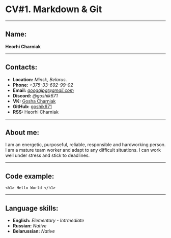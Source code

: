 # CV#1. Markdown & Git
***
## Name:                                         
 **Heorhi Charniak** 
 
***
## Contacts:

* **Location:** *Minsk, Belarus*.
* **Phone:** *+375-33-692-99-02*
* **Email:** *googajpg@gmail.com*
* **Discord:**  *@goshik671*
* **VK:**   [Gosha Charniak](https://vk.com/cjdhwguxhsnxodbajcndldp)
* **GitHub:** [goshik671](https://github.com/goshik671)
* **RSS:** Heorhi Charniak

***

## About me:
I am an energetic, purposeful, reliable, responsible and hardworking person. I am a mature team worker and adapt to any difficult situations. I can work well under stress and stick to deadlines.

***

## Code example:

`<h1> Hello World </h1>`





  

***
## Language skills:
* **English:** *Elementary - Intrmediate*
* **Russian:** *Native*
* **Belarussian:** *Native*
